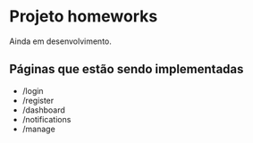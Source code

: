 # Projeto homeworks

Ainda em desenvolvimento.

## Páginas que estão sendo implementadas

- /login
- /register
- /dashboard
- /notifications
- /manage
